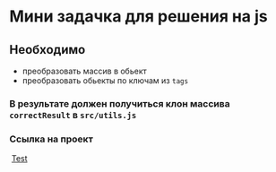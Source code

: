 # Мини задачка для решения на js

## Необходимо 
- преобразовать массив в обьект
- преобразовать обьекты по ключам из ```tags```

### В результате должен получиться клон массива ```correctResult``` в ```src/utils.js```


### Ссылка на проект
 [Test](https://codesandbox.io/s/github/meDev-lab/save-the-world)